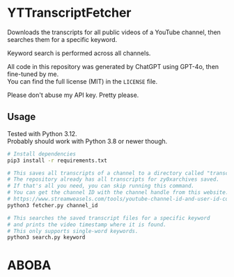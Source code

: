 # YTTranscriptFetcher
Downloads the transcripts for all public videos of a YouTube channel, then searches them for a specific keyword.

Keyword search is performed across all channels.

All code in this repository was generated by ChatGPT using GPT-4o, then fine-tuned by me.  
You can find the full license (MIT) in the `LICENSE` file.

Please don't abuse my API key. Pretty please.

## Usage
Tested with Python 3.12.  
Probably should work with Python 3.8 or newer though.
```bash
# Install dependencies
pip3 install -r requirements.txt

# This saves all transcripts of a channel to a directory called "transcripts".
# The repository already has all transcripts for zy0xarchives saved.
# If that's all you need, you can skip running this command.
# You can get the channel ID with the channel handle from this website:
# https://www.streamweasels.com/tools/youtube-channel-id-and-user-id-convertor/
python3 fetcher.py channel_id

# This searches the saved transcript files for a specific keyword
# and prints the video timestamp where it is found.
# This only supports single-word keywords.
python3 search.py keyword
```

# ABOBA